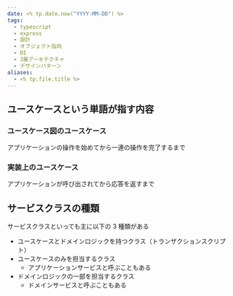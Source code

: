```yaml
---
date: <% tp.date.now("YYYY-MM-DD") %>
tags:
  - typescript
  - express
  - 設計
  - オブジェクト指向
  - DI
  - 3層アーキテクチャ
  - デザインパターン
aliases:
  - <% tp.file.title %>
---
```


## ユースケースという単語が指す内容

### ユースケース図のユースケース

アプリケーションの操作を始めてから一連の操作を完了するまで

### 実装上のユースケース

アプリケーションが呼び出されてから応答を返すまで

## サービスクラスの種類

サービスクラスといっても主に以下の 3 種類がある

- ユースケースとドメインロジックを持つクラス（トランザクションスクリプト）
- ユースケースのみを担当するクラス
  - アプリケーションサービスと呼ぶこともある
- ドメインロジックの一部を担当するクラス
  - ドメインサービスと呼ぶこともある

